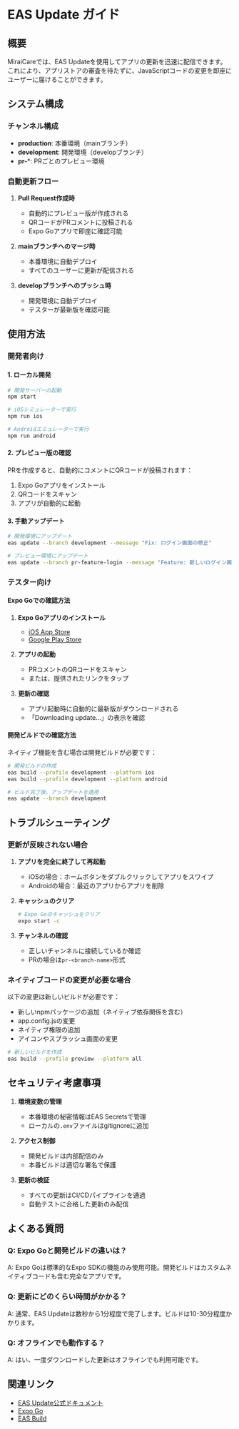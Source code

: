 # EAS Update ガイド

## 概要

MiraiCareでは、EAS Updateを使用してアプリの更新を迅速に配信できます。これにより、アプリストアの審査を待たずに、JavaScriptコードの変更を即座にユーザーに届けることができます。

## システム構成

### チャンネル構成

- **production**: 本番環境（mainブランチ）
- **development**: 開発環境（developブランチ）
- **pr-***: PRごとのプレビュー環境

### 自動更新フロー

1. **Pull Request作成時**
   - 自動的にプレビュー版が作成される
   - QRコードがPRコメントに投稿される
   - Expo Goアプリで即座に確認可能

2. **mainブランチへのマージ時**
   - 本番環境に自動デプロイ
   - すべてのユーザーに更新が配信される

3. **developブランチへのプッシュ時**
   - 開発環境に自動デプロイ
   - テスターが最新版を確認可能

## 使用方法

### 開発者向け

#### 1. ローカル開発

```bash
# 開発サーバーの起動
npm start

# iOSシミュレーターで実行
npm run ios

# Androidエミュレーターで実行
npm run android
```

#### 2. プレビュー版の確認

PRを作成すると、自動的にコメントにQRコードが投稿されます：

1. Expo Goアプリをインストール
2. QRコードをスキャン
3. アプリが自動的に起動

#### 3. 手動アップデート

```bash
# 開発環境にアップデート
eas update --branch development --message "Fix: ログイン画面の修正"

# プレビュー環境にアップデート
eas update --branch pr-feature-login --message "Feature: 新しいログイン画面"
```

### テスター向け

#### Expo Goでの確認方法

1. **Expo Goアプリのインストール**
   - [iOS App Store](https://apps.apple.com/app/expo-go/id982107779)
   - [Google Play Store](https://play.google.com/store/apps/details?id=host.exp.exponent)

2. **アプリの起動**
   - PRコメントのQRコードをスキャン
   - または、提供されたリンクをタップ

3. **更新の確認**
   - アプリ起動時に自動的に最新版がダウンロードされる
   - 「Downloading update...」の表示を確認

#### 開発ビルドでの確認方法

ネイティブ機能を含む場合は開発ビルドが必要です：

```bash
# 開発ビルドの作成
eas build --profile development --platform ios
eas build --profile development --platform android

# ビルド完了後、アップデートを適用
eas update --branch development
```

## トラブルシューティング

### 更新が反映されない場合

1. **アプリを完全に終了して再起動**
   - iOSの場合：ホームボタンをダブルクリックしてアプリをスワイプ
   - Androidの場合：最近のアプリからアプリを削除

2. **キャッシュのクリア**
   ```bash
   # Expo Goのキャッシュをクリア
   expo start -c
   ```

3. **チャンネルの確認**
   - 正しいチャンネルに接続しているか確認
   - PRの場合は`pr-<branch-name>`形式

### ネイティブコードの変更が必要な場合

以下の変更は新しいビルドが必要です：

- 新しいnpmパッケージの追加（ネイティブ依存関係を含む）
- app.config.jsの変更
- ネイティブ権限の追加
- アイコンやスプラッシュ画面の変更

```bash
# 新しいビルドを作成
eas build --profile preview --platform all
```

## セキュリティ考慮事項

1. **環境変数の管理**
   - 本番環境の秘密情報はEAS Secretsで管理
   - ローカルの`.env`ファイルはgitignoreに追加

2. **アクセス制御**
   - 開発ビルドは内部配信のみ
   - 本番ビルドは適切な署名で保護

3. **更新の検証**
   - すべての更新はCI/CDパイプラインを通過
   - 自動テストに合格した更新のみ配信

## よくある質問

### Q: Expo Goと開発ビルドの違いは？

A: Expo Goは標準的なExpo SDKの機能のみ使用可能。開発ビルドはカスタムネイティブコードも含む完全なアプリです。

### Q: 更新にどのくらい時間がかかる？

A: 通常、EAS Updateは数秒から1分程度で完了します。ビルドは10-30分程度かかります。

### Q: オフラインでも動作する？

A: はい、一度ダウンロードした更新はオフラインでも利用可能です。

## 関連リンク

- [EAS Update公式ドキュメント](https://docs.expo.dev/eas-update/introduction/)
- [Expo Go](https://expo.dev/client)
- [EAS Build](https://docs.expo.dev/build/introduction/)